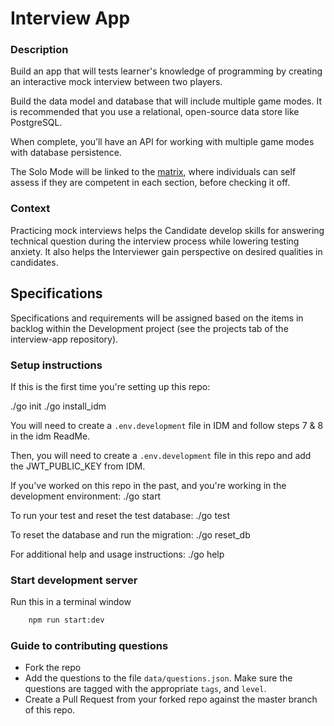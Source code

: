 # Interview App

### Description
Build an app that will tests learner's knowledge of programming by creating an interactive mock interview between two players.

Build the data model and database that will include multiple game modes. It is recommended that you use a relational, open-source data store like PostgreSQL.

When complete, you’ll have an API for working with multiple game modes with database persistence.

The Solo Mode will be linked to the	[matrix](http://matrix.apps.learnersguild.org/), where individuals can self assess if they are competent in each section, before checking it off.

### Context
Practicing mock interviews helps the Candidate develop skills for answering technical question during the interview process while lowering testing anxiety. It also helps the Interviewer gain perspective on desired qualities in candidates.

## Specifications
Specifications and requirements will be assigned based on the items in backlog within the Development project (see the projects tab of the interview-app repository).

### Setup instructions
If this is the first time you're setting up this repo:

./go init
./go install_idm

You will need to create a `.env.development` file in IDM and follow steps 7 & 8 in the idm ReadMe. 

Then, you will need to create a `.env.development` file in this repo and add the JWT_PUBLIC_KEY from IDM.

If you've worked on this repo in the past, and you're working in the development environment:
./go start

To run your test and reset the test database:
./go test

To reset the database and run the migration:
./go reset_db

For additional help and usage instructions:
./go help

### Start development server
Run this in a terminal window
```bash
    npm run start:dev
```

### Guide to contributing questions
- Fork the repo
- Add the questions to the file `data/questions.json`. Make sure the questions are tagged with the appropriate `tags`, and `level`.
- Create a Pull Request from your forked repo against the master branch of this repo.
